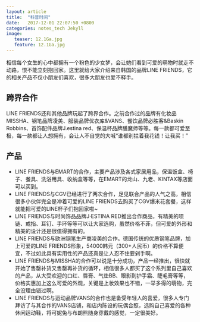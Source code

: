 ```yaml
---
layout: article
title:  "科普时间"
date:   2017-12-01 22:07:50 +0800
categories: notes_tech Jekyll
image:
   teaser: 12.1Ga.jpg
   feature: 12.1Ga.jpg
---
```

 相信每个女生的心中都拥有一个粉色的少女梦，会让她们看到可爱的萌物时就走不动路，恨不能立刻抱回家。这里就给大家介绍来自韩国的品牌LINE FRIENDS，它的相关产品不仅小朋友们喜欢，很多大朋友也爱不释手。
  
 ## 跨界合作
 
 LINE FRIENDS还和其他品牌玩起了跨界合作。之前合作过的品牌有化妆品MISSHA、钢笔品牌凌美、服装品牌优衣库&VANS、餐饮品牌必胜客&Baskin Robbins、首饰配件品牌J.estina red、保温杯品牌膳魔师等等。每一款都可爱至极，每一款都让人想拥有，会让人不自觉的大喊“谁都别拦着我花钱！让我买！”
 
 ## 产品
 - LINE FRIENDS与EMART的合作，主要产品涉及各式家居用品，保温饭盒、椅子、餐具、洗浴用具、收纳盒等等，在EMART的龙山、九老、KINTAX等店面可以买到。
 - LINE FRIENDS与CGV已经进行了两次合作，足见联合产品的人气之高，相信很多小伙伴完全是冲着可爱的LINE FRIENDS去购买了CGV爆米花套餐，这样就能把可爱的LINE杯子们抱回家啦~
 - LINE FRIENDS与时尚饰品品牌J·ESTINA RED推出合作商品，有精美的项链、戒指、耳钉、手环等等可以让大家选购，虽然价格不菲，但可爱的外形和精美的设计还是很值得拥有的。
 - LINE FRIENDS与欧洲钢笔生产商凌美的合作。德国传统的优质钢笔品牌，加上可爱的LINE FRIENDS形象，54000韩元（300+人民币）的价格不算便宜，不过如此具有实用性的产品还真是让人忍不住要剁手啊。
- LINE FRIENDS与MISSHA的合作可以说是十分成功，产品一经推出，很快就开始了售罄补货又售罄再补货的循环，相信很多人都买了这个系列里自己喜欢的产品，从大受欢迎的口红、唇膏、气垫BB、眼影到护手霜、睫毛膏等等，价格实惠加上这么可爱的外观，关键是上妆效果也不错，一举多得的萌物，完全没理由错过啊。
- LINE FRIENDS与运动品牌VANS的合作也是备受年轻人的喜爱，很多人专门拜访了与其合作的VANS店铺，和店内陈设的玩偶合照，选购自己喜爱的各种休闲运动鞋，将可妮兔与布朗熊随身穿戴的感觉，一定很美好。
